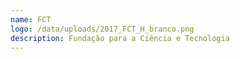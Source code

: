 ```yaml
---
name: FCT
logo: /data/uploads/2017_FCT_H_branco.png
description: Fundação para a Ciência e Tecnologia
---
```


